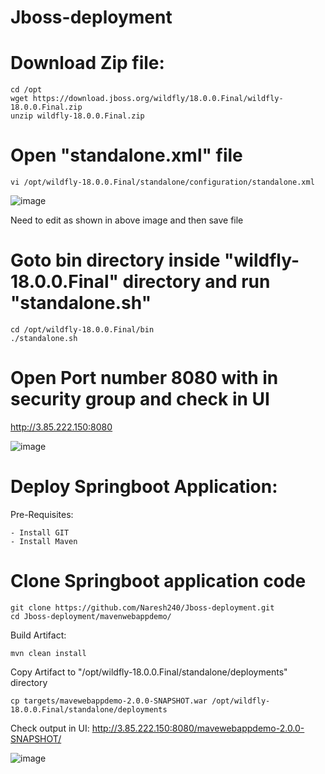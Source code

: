 # Jboss-deployment

# Download Zip file:
    cd /opt
    wget https://download.jboss.org/wildfly/18.0.0.Final/wildfly-18.0.0.Final.zip
    unzip wildfly-18.0.0.Final.zip
# Open "standalone.xml" file
    vi /opt/wildfly-18.0.0.Final/standalone/configuration/standalone.xml
    
  ![image](https://user-images.githubusercontent.com/58024415/103283494-b8730a80-49fe-11eb-84b7-ad1474f6fcea.png)

  Need to edit as shown in above image and then save file
  
# Goto bin directory inside "wildfly-18.0.0.Final" directory and run "standalone.sh"
    cd /opt/wildfly-18.0.0.Final/bin
    ./standalone.sh
# Open Port number 8080 with in security group and check in UI
  http://3.85.222.150:8080
  
  ![image](https://user-images.githubusercontent.com/58024415/103283658-31726200-49ff-11eb-92fd-10be9e19cf65.png)
# Deploy Springboot Application:
  Pre-Requisites:
    
    - Install GIT
    - Install Maven
# Clone Springboot application code
    git clone https://github.com/Naresh240/Jboss-deployment.git
    cd Jboss-deployment/mavenwebappdemo/
  Build Artifact:
  
    mvn clean install
  Copy Artifact to "/opt/wildfly-18.0.0.Final/standalone/deployments" directory
    
    cp targets/mavewebappdemo-2.0.0-SNAPSHOT.war /opt/wildfly-18.0.0.Final/standalone/deployments
  Check output in UI:
  http://3.85.222.150:8080/mavewebappdemo-2.0.0-SNAPSHOT/
  
  ![image](https://user-images.githubusercontent.com/58024415/103284094-53201900-4a00-11eb-84ca-7be7bdbd231d.png)
